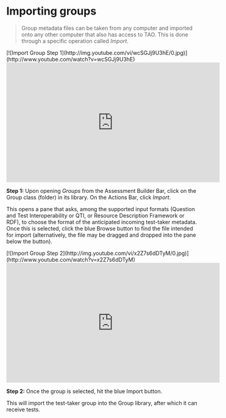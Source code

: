 # Importing groups

>Group metadata files can be taken from any computer and imported onto any other computer that also has access to TAO. This is done through a specific operation called *Import*.

<div class="hidden-video">
[![Import Group Step 1](http://img.youtube.com/vi/wcSGJj9U3hE/0.jpg)](http://www.youtube.com/watch?v=wcSGJj9U3hE)
</div>

<iframe width="560" height="315" src="https://www.youtube.com/embed/wcSGJj9U3hE" frameborder="0" allowfullscreen></iframe>

**Step 1:** Upon opening *Groups* from the Assessment Builder Bar, click on the Group class (folder) in its library. On the Actions Bar, click *Import*.

This opens a pane that asks, among the supported input formats (Question and Test Interoperability or QTI, or Resource Description Framework or RDF), to choose the format of the anticipated incoming test-taker metadata. Once this is selected, click the blue Browse button to find the file intended for import (alternatively, the file may be dragged and dropped into the pane below the button). 

<div class="hidden-video">
[![Import Group Step 2](http://img.youtube.com/vi/x2Z7s6dDTyM/0.jpg)](http://www.youtube.com/watch?v=x2Z7s6dDTyM)
</div>

<iframe width="560" height="315" src="https://www.youtube.com/embed/x2Z7s6dDTyM" frameborder="0" allowfullscreen></iframe>

**Step 2:** Once the group is selected, hit the blue Import button.

This will import the test-taker group into the Group library, after which it can receive tests.
